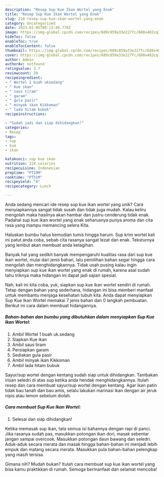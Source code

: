 ```yaml
---
description: "Resep Sup Kue Ikan Wortel yang Enak"
title: "Resep Sup Kue Ikan Wortel yang Enak"
slug: 210-resep-sup-kue-ikan-wortel-yang-enak
category: Uncategorized
date: 2023-01-05T06:13:49.770Z
image: https://img-global.cpcdn.com/recipes/689c859a33e227fc/680x482cq70/sup-kue-ikan-wortel-foto-resep-utama.jpg
hideToc: false
enableToc: true
enableTocContent: false
thumbnail: https://img-global.cpcdn.com/recipes/689c859a33e227fc/680x482cq70/sup-kue-ikan-wortel-foto-resep-utama.jpg
cover: https://img-global.cpcdn.com/recipes/689c859a33e227fc/680x482cq70/sup-kue-ikan-wortel-foto-resep-utama.jpg
author: Admin
authorAv: notfound
ratingvalue: 3.7
reviewcount: 20
recipeingredient:
- " Wortel 1 buah uksedang"
- " Kue ikan"
- " saus tiram"
- " garam"
- " gula pasir"
- " minyak ikan Kikkoman"
- " lada hitam bubuk"
recipeinstructions:

- "Sudah jadi dan siap dihidangkan!"
categories:
- Resep
tags:
- sup
- kue
- ikan

katakunci: sup kue ikan 
nutrition: 224 calories
recipecuisine: Indonesian
preptime: "PT19M"
cooktime: "PT51M"
recipeyield: "4"
recipecategory: Lunch

---
```





Anda sedang mencari ide resep sup kue ikan wortel yang unik? Cara menyiapkannya sangat tidak susah dan tidak juga mudah. Kalau keliru mengolah maka hasilnya akan hambar dan justru cenderung tidak enak. Padahal sup kue ikan wortel yang enak seharusnya punya aroma dan cita rasa yang mampu memancing selera Kita.





Haluskan bumbu halus kemudian tumis hingga harum. Sup krim wortel kali ini patut anda coba, sebab cita rasanya sangat lezat dan enak. Teksturnya yang lembut akan membuat anda ketagihan.

Banyak hal yang sedikit banyak mempengaruhi kualitas rasa dari sup kue ikan wortel, mulai dari jenis bahan, lalu pemilihan bahan segar hingga cara mengolah dan menghidangkannya. Tidak usah pusing kalau ingin menyiapkan sup kue ikan wortel yang enak di rumah, karena asal sudah tahu triknya maka hidangan ini dapat jadi sajian spesial.






Nah, kali ini kita coba, yuk, siapkan sup kue ikan wortel sendiri di rumah. Tetap dengan bahan yang sederhana, hidangan ini bisa memberi manfaat untuk membantu menjaga kesehatan tubuh kita. Anda dapat menyiapkan Sup Kue Ikan Wortel memakai 7 jenis bahan dan 0 langkah pembuatan. Berikut ini cara dalam membuat hidangannya.

<!--inarticleads1-->

##### Bahan-bahan dan bumbu yang dibutuhkan dalam menyiapkan Sup Kue Ikan Wortel:

1. Ambil  Wortel 1 buah uk.sedang
1. Siapkan  Kue ikan
1. Ambil  saus tiram
1. Persiapkan  garam
1. Sediakan  gula pasir
1. Ambil  minyak ikan Kikkoman
1. Ambil  lada hitam bubuk


Sayur/sup wortel dengan kentang sudah siap untuk dihidangkan. Tambakan irisan seledri di atas sup ketika anda hendak menghidangkannya. Itulah resep dan cara membuat sayur/sup wortel dengan kentang. Agar ikan patin tidak bau tanah dan bau amis, selalu lakukan marinasi ikan dengan air jeruk nipis atau lemon sebelum diolah. 

<!--inarticleads2-->

##### Cara membuat Sup Kue Ikan Wortel:


1. Selesai dan siap dihidangkan!

Ketika memasak sup ikan, tata semua isi bahannya dengan rapi di panci. Jika rasanya sudah pas, masukkan potongan ikan dori, masak sebentar jangan sampai overcook. Masukkan potongan daun bawang dan seledri. Aduk-aduk secara merata dan masak hingga bahan-bahan ini menjadi lebih empuk dan matang secara merata. Masukkan pula bahan-bahan pelengkap yang masih tersisa. 

Gimana nih? Mudah bukan? Itulah cara membuat sup kue ikan wortel yang bisa kamu praktikkan di rumah. Semoga bermanfaat dan selamat mencoba!
